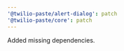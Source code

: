 ```yaml
---
'@twilio-paste/alert-dialog': patch
'@twilio-paste/core': patch
---
```


Added missing dependencies.
